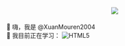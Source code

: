 <!-- 动态打字效果 -->
<h1 align="center">
    <img src="https://readme-typing-svg.herokuapp.com?font=Merriweather&size=40&color=2958F7&center=true&multiline=true&width=600&height=60&lines=Welcome+To+My+GitHub">
  </a>
</h1>
<!-- 介绍 -->
👋 嗨，我是 @XuanMouren2004<br/>
<!-- 正在学习 -->
🌱 我目前正在学习：
<img src="https://img.shields.io/badge/-HTML5-E34F26?style=flat-square&logo=html5&logoColor=white" alt="HTML5" title="HTML5"/>

<!---
XuanMouren2004/XuanMouren2004 is a ✨ special ✨ repository because its `README.md` (this file) appears on your GitHub profile.
You can click the Preview link to take a look at your changes.
--->
